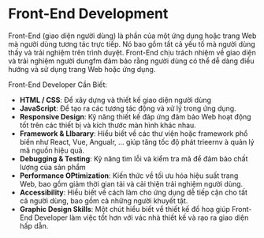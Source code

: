 # Front-End Development

Front-End (giao diện người dùng) là phần của một ứng dụng hoặc trang Web mà người dùng tương tác trực tiếp. Nó bao gồm tất cả yếu tố mà người dùng thấy và trải nghiệm trên trình duyệt. Front-End chịu trách nhiệm về giao diện và trải nghiệm người dungfm đảm bảo rằng người dùng có thể dễ dàng điều hướng và sử dụng trang Web hoặc ứng dụng.

Front-End Developer Cần Biết:

- **HTML / CSS**: Để xây dựng và thiết kế giao diện người dùng
- **JavaScript**: Để tạo ra các tương tác động và xử lý trong ứng dụng.
- **Responsive Design**: Kỹ năng thiết kế đáp ứng đảm bảo Web hoạt động tốt trên các thiết bị và kích thước màn hình khác nhau.
- **Framework & LIbarary**: Hiểu biết về các thư viện hoặc framework phổ biến như React, Vue, Angualr, ... giúp tăng tốc độ phát trieernv à quản lý mã nguồn hiệu quả.
- **Debugging & Testing**: Kỹ năng tìm lỗi và kiểm tra mã để đảm bảo chất lượng của sản phẩm
- **Performance OPtimization**: Kiến thức về tối ưu hóa hiệu suất trang Web, bao gồm giảm thời gian tải và cải thiện trải nghiệm người dùng.
- **Accessibility**: Hiểu biết về cách làm cho ứng dụng dễ tiếp cận cho tất cả người dùng, bao gồm cả những người khuyết tật.
- **Graphic Design Skills**: Một chút hiểu biết về thiết kế đồ hoạ giúp Front-End Developer làm việc tốt hơn với vác nhà thiết kế và rạo ra giao diện hấp dẫn.
